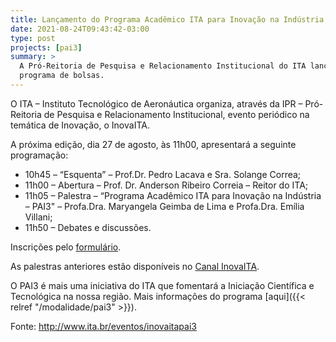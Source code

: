 ```yaml
---
title: Lançamento do Programa Acadêmico ITA para Inovação na Indústria - PAI3
date: 2021-08-24T09:43:42-03:00
type: post
projects: [pai3]
summary: >
  A Pró-Reitoria de Pesquisa e Relacionamento Institucional do ITA lança novo
  programa de bolsas.
---
```


O ITA – Instituto Tecnológico de Aeronáutica organiza, através da IPR
– Pró-Reitoria de Pesquisa e Relacionamento Institucional, evento periódico na
temática de Inovação, o InovaITA.

A próxima edição, dia 27 de agosto, às 11h00, apresentará a seguinte
programação:

- 10h45 – “Esquenta” – Prof.Dr. Pedro Lacava e Sra. Solange Correa;
- 11h00 – Abertura – Prof. Dr. Anderson Ribeiro Correia – Reitor do ITA;
- 11h05 – Palestra – “Programa Acadêmico ITA para Inovação na Indústria – PAI3" – Profa.Dra. Maryangela Geimba de Lima e Profa.Dra. Emília Villani;
- 11h50 – Debates e discussões.

Inscrições pelo [formulário](https://forms.gle/rQoni3jxzMC6MMm27).

As palestras anteriores estão disponíveis no [Canal InovaITA](https://youtube.com/channel/UCQM3_XSZ7Yvts3SmklaCvAg).

O PAI3 é mais uma iniciativa do ITA que fomentará a Iniciação Científica e Tecnológica na nossa região.
Mais informações do programa [aqui]({{< relref "/modalidade/pai3" >}}).

Fonte: http://www.ita.br/eventos/inovaitapai3
